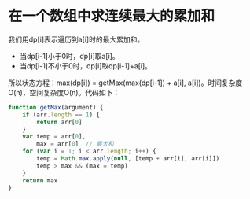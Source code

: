 # 在一个数组中求连续最大的累加和
我们用dp[i]表示遍历到a[i]时的最大累加和。

* 当dp[i-1]小于0时，dp[i]取a[i]。
* 当dp[i-1]不小于0时，dp[i]取dp[i-1]+a[i]。

所以状态方程：max(dp[i]) = getMax(max(dp[i-1]) + a[i], a[i])。时间复杂度O(n)，空间复杂度O(n)。代码如下：
```js
function getMax(argument) {
	if (arr.length == 1) {
		return arr[0]
	}
	var temp = arr[0], 
		max = arr[0]  // 最大和
	for (var i = 1; i < arr.length; i++) {
		temp = Math.max.apply(null, [temp + arr[i], arr[i]])
		temp > max && (max = temp)
	}
	return max
}
```